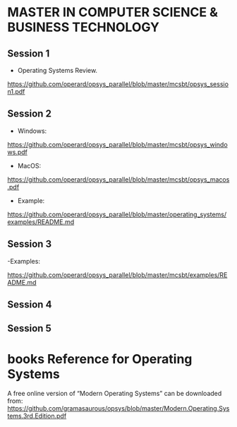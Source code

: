 # MASTER IN COMPUTER SCIENCE & BUSINESS TECHNOLOGY 

## Session 1

-	Operating Systems Review. 

https://github.com/operard/opsys_parallel/blob/master/mcsbt/opsys_session1.pdf

## Session 2

- Windows:

https://github.com/operard/opsys_parallel/blob/master/mcsbt/opsys_windows.pdf

- MacOS:

https://github.com/operard/opsys_parallel/blob/master/mcsbt/opsys_macos.pdf

- Example:

https://github.com/operard/opsys_parallel/blob/master/operating_systems/examples/README.md

## Session 3



-Examples:

https://github.com/operard/opsys_parallel/blob/master/mcsbt/examples/README.md

## Session 4

## Session 5


# books Reference for Operating Systems

A free online version of “Modern Operating Systems” can be downloaded from:  https://github.com/gramasaurous/opsys/blob/master/Modern.Operating.Systems.3rd.Edition.pdf

